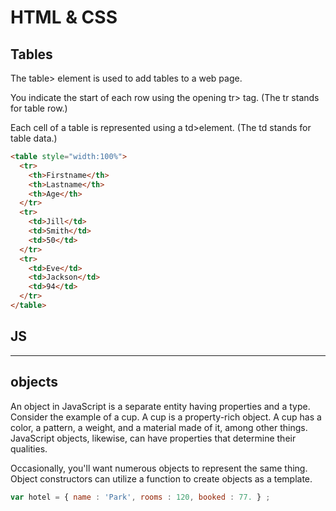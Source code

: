 # HTML & CSS

## Tables

The table> element is used to add tables to a web page.

You indicate the start of each row using the opening tr> tag. (The tr stands for table row.)

Each cell of a table is represented using a td>element. (The td stands for table data.)

``` HTML
<table style="width:100%">
  <tr>
    <th>Firstname</th>
    <th>Lastname</th>
    <th>Age</th>
  </tr>
  <tr>
    <td>Jill</td>
    <td>Smith</td>
    <td>50</td>
  </tr>
  <tr>
    <td>Eve</td>
    <td>Jackson</td>
    <td>94</td>
  </tr>
</table>
```

## JS

---

## objects

An object in JavaScript is a separate entity having properties and a type. Consider the example of a cup. A cup is a property-rich object. A cup has a color, a pattern, a weight, and a material made of it, among other things. JavaScript objects, likewise, can have properties that determine their qualities.

Occasionally, you'll want numerous objects to represent the same thing. Object constructors can utilize a function to create objects as a template.

``` JavaScript
var hotel = { name : 'Park', rooms : 120, booked : 77. } ; 
```
